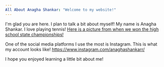 ```yaml
---
All About Anagha Shankar: "Welcome to my website!"
---
```


I'm glad you are here. I plan to talk a bit about myself!
My name is Anagha Shankar.
I love playing tennis! 
[Here is a picture from when we won the high school state championships!](https://www.tapinto.net/sections/sports/articles/five-east-brunswick-players-named-to-2019-all-gmc-girls-tennis-team)


One of the social media platforms I use the most is Instagram. This is what my account looks like!
https://www.instagram.com/anaghashankarr/

I hope you enjoyed learning a little bit about me!

